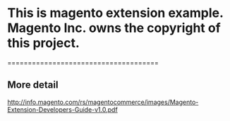 # This is magento extension example. Magento Inc. owns the copyright of this project.

=====================================

## More detail
http://info.magento.com/rs/magentocommerce/images/Magento-Extension-Developers-Guide-v1.0.pdf

